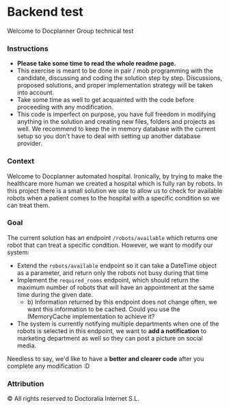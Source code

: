 # Backend test

Welcome to Docplanner Group technical test

### Instructions

- **Please take some time to read the whole readme page.**
- This exercise is meant to be done in pair / mob programming with the candidate, discussing and coding the solution step by step. Discussions, proposed solutions, and proper implementation strategy will be taken into account.
- Take some time as well to get acquainted with the code before proceeding with any modification.
- This code is imperfect on purpose, you have full freedom in modifying anything in the solution and creating new files, folders and projects as well. We recommend to keep the in memory database with the current setup so you don't have to deal with setting up another database provider.

### Context

Welcome to Docplanner automated hospital. Ironically, by trying to make the healthcare more human we created a hospital which 
is fully ran by robots. In this project there is a small solution we use to allow us to check for available robots when a patient comes to the hospital
with a specific condition so we can treat them.

### Goal

The current solution has an endpoint `/robots/available` which returns one robot that can treat a specific condition. However, we want to modify our system:
- Extend the `robots/available` endpoint so it can take a DateTime object as a parameter, and return only the robots not busy during that time
- Implement the `required_rooms` endpoint, which should return the maximum number of robots that will have an appointment at the same time during the given date. 
  - b) Information returned by this endpoint does not change often, we want this information to be cached. Could you use the IMemoryCache implementation to achieve it?
- The system is currently notifying multiple departments when one of the robots is selected in this endpoint, we want to **add a notification** to marketing department as well so they can post a picture on social media.

Needless to say, we'd like to have a **better and clearer code** after you complete any modification :D

### Attribution

© All rights reserved to Doctoralia Internet S.L.
